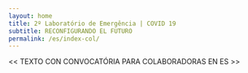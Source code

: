 ```yaml
---
layout: home
title: 2º Laboratório de Emergência | COVID 19
subtitle: RECONFIGURANDO EL FUTURO  
permalink: /es/index-col/
---
```


<< TEXTO CON CONVOCATÓRIA PARA COLABORADORAS EN ES >>

